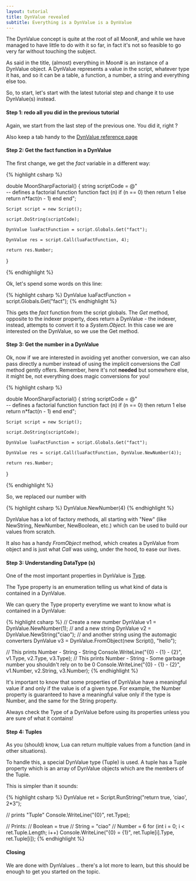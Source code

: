 ```yaml
---
layout: tutorial
title: DynValue revealed
subtitle: Everything is a DynValue is a DynValue
---
```


The DynValue concept is quite at the root of all Moon#, and while we have managed to have little to do with it so far, in fact it's not so feasible to go very far
without touching the subject.

As said in the title, (almost) everything in Moon# is an instance of a DynValue object. A DynValue represents a value in the script, whatever type it has, and so
it can be a table, a function, a number, a string and everything else too.

So, to start, let's start with the latest tutorial step and change it to use DynValue(s) instead.


#### Step 1: redo all you did in the previous tutorial

Again, we start from the last step of the previous one. You did it, right ?

Also keep a tab handy to the [DynValue reference page](reference/html/b4040a8c-9d07-b73a-1789-e316a55e8e49.htm)


#### Step 2: Get the fact function in a DynValue

The first change, we get the *fact* variable in a different way:

{% highlight csharp %}

double MoonSharpFactorial()
{
	string scriptCode = @"    
		-- defines a factorial function
		function fact (n)
			if (n == 0) then
				return 1
			else
				return n*fact(n - 1)
			end
		end";

	Script script = new Script();

	script.DoString(scriptCode);

	DynValue luaFactFunction = script.Globals.Get("fact");

	DynValue res = script.Call(luaFactFunction, 4);

	return res.Number;
}

{% endhighlight %}

Ok, let's spend some words on this line:

{% highlight csharp %}
DynValue luaFactFunction = script.Globals.Get("fact");
{% endhighlight %}

This gets the *fact* function from the script globals. 
The *Get* method, opposite to the indexer property, does return a DynValue - the indexer, instead, attempts to convert it to a *System.Object*.
In this case we are interested on the DynValue, so we use the Get method. 


#### Step 3: Get the number in a DynValue

Ok, now if we are interested in avoiding yet another conversion, we can also pass directly a number instead of using the implicit conversions the *Call* method gently offers.
Remember, here it's not **needed** but somewhere else, it might be, not everything does magic conversions for you!

{% highlight csharp %}

double MoonSharpFactorial()
{
	string scriptCode = @"    
		-- defines a factorial function
		function fact (n)
			if (n == 0) then
				return 1
			else
				return n*fact(n - 1)
			end
		end";

	Script script = new Script();

	script.DoString(scriptCode);

	DynValue luaFactFunction = script.Globals.Get("fact");

	DynValue res = script.Call(luaFactFunction, DynValue.NewNumber(4));

	return res.Number;
}

{% endhighlight %}

So, we replaced our number with

{% highlight csharp %}
DynValue.NewNumber(4)
{% endhighlight %}

DynValue has a lot of factory methods, all starting with "New" (like NewString, NewNumber, NewBoolean, etc.) which can be used to build our values from scratch.

It also has a handy *FromObject* method, which creates a DynValue from object and is just what *Call* was using, under the hood, to ease our lives.


#### Step 3: Understanding DataType (s)

One of the most important properties in DynValue is [Type](reference/html/b3642bf3-cb09-67c5-17d4-d36a6c1ef364.htm).

The Type property is an enumeration telling us what kind of data is contained in a DynValue.

We can query the Type property everytime we want to know what is contained in a DynValue:

{% highlight csharp %}
// Create a new number
DynValue v1 = DynValue.NewNumber(1);
// and a new string
DynValue v2 = DynValue.NewString("ciao");
// and another string using the automagic converters
DynValue v3 = DynValue.FromObject(new Script(), "hello");

// This prints Number - String - String
Console.WriteLine("{0} - {1} - {2}", v1.Type, v2.Type, v3.Type);
// This prints Number - String - Some garbage number you shouldn't rely on to be 0
Console.WriteLine("{0} - {1} - {2}", v1.Number, v2.String, v3.Number);
{% endhighlight %}

It's important to know that some properties of DynValue have a meaningful value if and only if the value is of a given type. For example, the Number property is
guaranteed to have a meaningful value only if the type is Number, and the same for the String property.

<div class="alert alert-warning" role="alert">
Always check the Type of a DynValue before using its properties unless you are sure of what it contains!
</div>

#### Step 4: Tuples

As you (should) know, Lua can return multiple values from a function (and in other situations).

To handle this, a special DynValue type (Tuple) is used. A tuple has a Tuple property which is an array of DynValue objects which are the members of the Tuple.

This is simpler than it sounds:

{% highlight csharp %}
DynValue ret = Script.RunString("return true, 'ciao', 2*3");

// prints "Tuple"
Console.WriteLine("{0}", ret.Type);

// Prints:
//   Boolean = true
//   String = "ciao"
//   Number = 6
for (int i = 0; i < ret.Tuple.Length; i++)
	Console.WriteLine("{0} = {1}", ret.Tuple[i].Type, ret.Tuple[i]);
{% endhighlight %}

#### Closing

We are done with DynValues .. there's a lot more to learn, but this should be enough to get you started on the topic.








